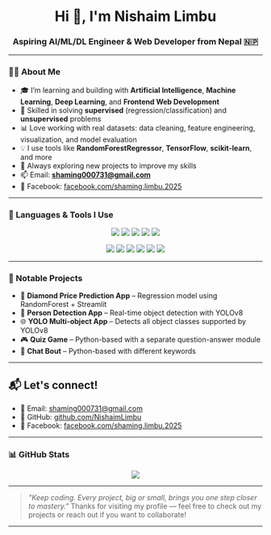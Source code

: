 <h1 align="center">Hi 👋, I'm Nishaim Limbu</h1>
<h3 align="center">Aspiring AI/ML/DL Engineer & Web Developer from Nepal 🇳🇵</h3>

---

### 👨‍💻 About Me

- 🎓 I’m learning and building with **Artificial Intelligence**, **Machine Learning**, **Deep Learning**, and **Frontend Web Development**
- 🤖 Skilled in solving **supervised** (regression/classification) and **unsupervised** problems
- 📊 Love working with real datasets: data cleaning, feature engineering, visualization, and model evaluation
- 💡 I use tools like **RandomForestRegressor**, **TensorFlow**, **scikit-learn**, and more
- 🌱 Always exploring new projects to improve my skills
- 📫 Email: **shaming000731@gmail.com**
- 💬 Facebook: [facebook.com/shaming.limbu.2025](https://www.facebook.com/shaming.limbu.2025)

---

### 🔧 Languages & Tools I Use

<p align="center">
  <img src="https://img.shields.io/badge/Python-3670A0?style=for-the-badge&logo=python&logoColor=white" />
  <img src="https://img.shields.io/badge/C-00599C?style=for-the-badge&logo=c&logoColor=white" />
  <img src="https://img.shields.io/badge/HTML-E44D26?style=for-the-badge&logo=html5&logoColor=white" />
  <img src="https://img.shields.io/badge/CSS-1572B6?style=for-the-badge&logo=css3&logoColor=white" />
  <img src="https://img.shields.io/badge/Streamlit-FF4B4B?style=for-the-badge&logo=streamlit&logoColor=white" />
</p>

<p align="center">
  <img src="https://img.shields.io/badge/Numpy-013243?style=for-the-badge&logo=numpy&logoColor=white" />
  <img src="https://img.shields.io/badge/Pandas-150458?style=for-the-badge&logo=pandas&logoColor=white" />
  <img src="https://img.shields.io/badge/scikit--learn-F7931E?style=for-the-badge&logo=scikit-learn&logoColor=white" />
  <img src="https://img.shields.io/badge/TensorFlow-FF6F00?style=for-the-badge&logo=tensorflow&logoColor=white" />
  <img src="https://img.shields.io/badge/Matplotlib-11557C?style=for-the-badge&logo=matplotlib&logoColor=white" />
  <img src="https://img.shields.io/badge/Seaborn-1E405B?style=for-the-badge&logo=seaborn&logoColor=white" />
</p>

---

### 📁 Notable Projects

- 💎 **Diamond Price Prediction App** – Regression model using RandomForest + Streamlit  
- 🧍 **Person Detection App** – Real-time object detection with YOLOv8  
- 🌐 **YOLO Multi-object App** – Detects all object classes supported by YOLOv8  
- 🎮 **Quiz Game** – Python-based with a separate question-answer module  
- 🤖 **Chat Bout** – Python-based with different keywords

---

## 📬 Let's connect!

- 📧 Email: shaming000731@gmail.com  
- 🔗 GitHub: [github.com/NishaimLimbu](https://github.com/NishaimLimbu)  
- 💬 Facebook: [facebook.com/shaming.limbu.2025](https://facebook.com/shaming.limbu.2025)

---

### 📊 GitHub Stats

<p align="center">
  <img src="https://github-readme-stats.vercel.app/api/top-langs/?username=NishaimLimbu&layout=compact&theme=tokyonight&hide=html,css" />
</p>

---

> *"Keep coding. Every project, big or small, brings you one step closer to mastery."*
> Thanks for visiting my profile — feel free to check out my projects or reach out if you want to collaborate!
---

